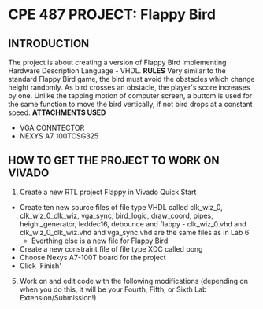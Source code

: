 # CPE 487 PROJECT: Flappy Bird

## INTRODUCTION
The project is about creating a version of Flappy Bird implementing Hardware Description Language - VHDL. 
**RULES**
Very similar to the standard Flappy Bird game, the bird must avoid the obstacles which change height randomly. As bird crosses an obstacle, the player's score increases by one. Unlike the tapping motion of computer screen, a buttom is used for the same function to move the bird vertically, if not bird drops at a constant speed.
**ATTACHMENTS USED**
- VGA CONNTECTOR
- NEXYS A7 100TCSG325
## HOW TO GET THE PROJECT TO WORK ON VIVADO
1.  Create a new RTL project Flappy in Vivado Quick Start
   * Create ten new source files of file type VHDL called clk_wiz_0, clk_wiz_0_clk_wiz, vga_sync, bird_logic, draw_coord, pipes, height_generator, leddec16, debounce and flappy
    - clk_wiz_0.vhd and clk_wiz_0_clk_wiz.vhd and vga_sync.vhd are the same files as in Lab 6
     - Everthing else is a new file for Flappy Bird
   * Create a new constraint file of file type XDC called pong
   * Choose Nexys A7-100T board for the project
   * Click 'Finish'

5. Work on and edit code with the following modifications (depending on when you do this, it will be your Fourth, Fifth, or Sixth Lab Extension/Submission!)
